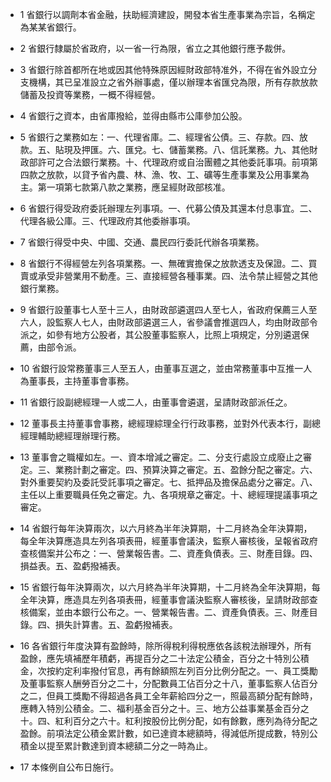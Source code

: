 * 1 省銀行以調劑本省金融，扶助經濟建設，開發本省生產事業為宗旨，名稱定為某某省銀行。

* 2 省銀行隸屬於省政府，以一省一行為限，省立之其他銀行應予裁併。

* 3 省銀行除首都所在地或因其他特殊原因經財政部特准外，不得在省外設立分支機構，其已呈准設立之省外辦事處，僅以辦理本省匯兌為限，所有存款放款儲蓄及投資等業務，一概不得經營。

* 4 省銀行之資本，由省庫撥給，並得由縣市公庫參加公股。

* 5 省銀行之業務如左：一、代理省庫。二、經理省公債。三、存款。四、放款。五、貼現及押匯。六、匯兌。七、儲蓄業務。八、信託業務。九、其他財政部許可之合法銀行業務。十、代理政府或自治團體之其他委託事項。前項第四款之放款，以貸予省內農、林、漁、牧、工、礦等生產事業及公用事業為主。第一項第七款第八款之業務，應呈經財政部核准。

* 6 省銀行得受政府委託辦理左列事項。一、代募公債及其還本付息事宜。二、代理各級公庫。三、代理政府其他委辦事項。

* 7 省銀行得受中央、中國、交通、農民四行委託代辦各項業務。

* 8 省銀行不得經營左列各項業務。一、無確實擔保之放款透支及保證。二、買賣或承受非營業用不動產。三、直接經營各種事業。四、法令禁止經營之其他銀行業務。

* 9 省銀行設董事七人至十三人，由財政部遴選四人至七人，省政府保薦三人至六人，設監察人七人，由財政部遴選三人，省參議會推選四人，均由財政部令派之，如參有地方公股者，其公股董事監察人，比照上項規定，分別遴選保薦，由部令派。

* 10 省銀行設常務董事三人至五人，由董事互選之，並由常務董事中互推一人為董事長，主持董事會事務。

* 11 省銀行設副總經理一人或二人，由董事會遴選，呈請財政部派任之。

* 12 董事長主持董事會事務，總經理綜理全行行政事務，並對外代表本行，副總經理輔助總經理辦理行務。

* 13 董事會之職權如左。一、資本增減之審定。二、分支行處設立成廢止之審定。三、業務計劃之審定。四、預算決算之審定。五、盈餘分配之審定。六、對外重要契約及委託受託事項之審定。七、抵押品及擔保品處分之審定。八、主任以上重要職員任免之審定。九、各項規章之審定。十、總經理提議事項之審定。

* 14 省銀行每年決算兩次，以六月終為半年決算期，十二月終為全年決算期，每全年決算應造具左列各項表冊，經董事會議決，監察人審核後，呈報省政府查核備案并公布之：一、營業報告書。二、資產負債表。三、財產目錄。四、損益表。五、盈虧撥補表。

* 15 省銀行每年決算兩次，以六月終為半年決算期，十二月終為全年決算期，每全年決算，應造具左列各項表冊，經董事會議決監察人審核後，呈請財政部查核備案，並由本銀行公布之。一、營業報告書。二、資產負債表。三、財產目錄。四、損失計算書。五、盈虧撥補表。

* 16 各省銀行年度決算有盈餘時，除所得稅利得稅應依各該稅法辦理外，所有盈餘，應先填補歷年積虧，再提百分之二十法定公積金，百分之十特別公積金，次按約定利率撥付官息，再有餘額照左列百分比例分配之。一、員工獎勵及董事監察人酬勞百分之二十，分配數員工佔百分之十八，董事監察人佔百分之二，但員工獎勵不得超過各員工全年薪給四分之一，照最高額分配有餘時，應轉入特別公積金。二、福利基金百分之十。三、地方公益事業基金百分之十。四、紅利百分之六十。紅利按股份比例分配，如有餘數，應列為待分配之盈餘。前項法定公積金累計數，如已達資本總額時，得減低所提成數，特別公積金以提至累計數達到資本總額二分之一時為止。

* 17 本條例自公布日施行。

